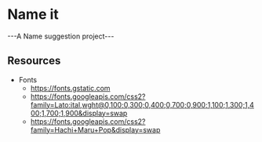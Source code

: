 # Name it

---A Name suggestion project---

## Resources

- Fonts
  - <a href="https://fonts.gstatic.com" />https://fonts.gstatic.com</a>
  - <a href="https://fonts.googleapis.com/css2?family=Lato:ital,wght@0,100;0,300;0,400;0,700;0,900;1,100;1,300;1,400;1,700;1,900&display=swap" >https://fonts.googleapis.com/css2?family=Lato:ital,wght@0,100;0,300;0,400;0,700;0,900;1,100;1,300;1,400;1,700;1,900&display=swap <a/>
  - <a href="https://fonts.googleapis.com/css2?family=Hachi+Maru+Pop&display=swap">https://fonts.googleapis.com/css2?family=Hachi+Maru+Pop&display=swap <a/>
